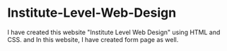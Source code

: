 # Institute-Level-Web-Design
I have created this website "Institute Level Web Design" using HTML and CSS. and In this website, I have created form page as well.
